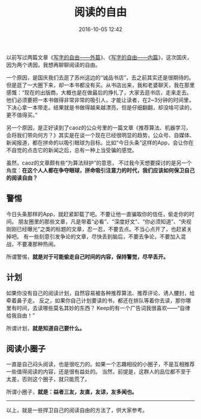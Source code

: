 ﻿---
layout: post
title:  "阅读的自由"
date:  2016-10-05 12:42
categories: Reading
tags: Essay
comments: true
---

以前写过两篇文章《[写字的自由——外篇](/writing/2016/01/11/writing-freedom.html)》、《[写字的自由——内篇](/writing/2016/02/22/writing-freedom-2.html)》，这次国庆，因为两个诱因，我想再聊聊阅读的自由。

一个原因，是国庆我们去逛了苏州这边的“诚品书店”，去之前其实还是很期待的。但是逛了一大圈下来，却一本书都没有买。从书店出来，我和老婆聊天，我在那里感慨：“现在的出版商，大概也是在做最后的挣扎了，大家去逛书店，走来走去。他们必须要把一本书做得非常非常的吸引人，才能让读者，在2~3分钟的时间里，下决心拿一本带走。结果就是书做得越来越漂亮，但是仔细翻翻，却没啥可读的，更不值得买。”

另一个原因，是正好读到了caoz的公众号里的一篇文章《推荐算法、机器学习，会将我们带向何方？》其实是在谈一个现在已经很明显的趋势，公众号、自媒体、新闻报道，都在拼命的以吸引眼球为目标。比如“今日头条”这样的App，会让你在不自觉的点击它的新闻之后，总有一种上当受骗的感觉。

虽然，caoz的文章颇有些“为算法辩护”的意思， 不过我今天想要探讨的是另一个角度：**在这个人人都在争夺眼球，拼命吸引注意力的时代，我们应该如何保卫自己的阅读自由？**

## 警惕

今日头条那样的App，就赶紧卸载了吧。不要让他一直骗取你的信任，偷走你的时间。
朋友圈里的那些文章，凡是带着“必看”、“深度好文”、“你必须知道”、“央视刚刚已经曝光”之类的标题的文章，忍一忍，不要去点。不当心点开了，也赶紧关掉吧。
有一些刻意引发争论的文章，尽快丢到脑后，不要去争论，不要加入混战，不要凑那种热闹。

所谓警惕，**就是对于可能偷走自己时间的内容，保持警觉，尽早丢开。**

## 计划

如果你没有自己的阅读计划，自然容易被各种推荐算法、推荐评论、诱人腰封，给牵着鼻子走。
反之，如果你自己计划要读的书，都还在排队等着你去读，那你哪里有时间，去读哪些莫名其妙的东西？
Keep的有一个广告词我很喜欢——“自律给我自由！”

所谓计划，**就是知道自己要什么。**

## 阅读小圈子

一直是自己闷头阅读，也是很吃力的。如果一个志趣相投的小圈子，不是互相推荐一些值得阅读的内容，还是很有益处的。
当然，前提是，这群人的品位都不至于太差，否则这个圈子，就只能荒了。

所谓小圈子，**就是：益者三友，友直，友谅，友多闻也。**

----
以上，就是一些捍卫自己的阅读自由的方法了，供大家参考。